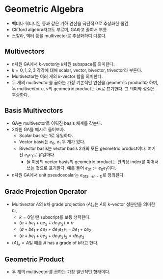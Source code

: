 # Geometric Algebra
- 벡터나 쿼터니온 등과 같은 기하 연산을 극단적으로 추상화한 물건
- Clifford algebra라고도 부르며, GA라고 줄여서 부름
- 스칼라, 벡터 등을 multivector로 추상화하여 다룬다.
## Multivectors
- $n$차원 GA에서 $k$-vector는 $k$차원 subspace를 의미한다.
- $k=0, 1, 2, 3$ 각각에 대해 scalar, vector, bivector, trivector라 부른다.
- Multivector는 여러 개의 $k$-vector 합을 의미한다.
- 두 개의 multivector를 곱하는 가장 기본적인 연산을 geometric product라 하며, 두 multivector $u$, $v$의 geometric product는 $uv$로 표기한다. 그 의미와 성질은 후술한다.
## Basis Multivectors
- GA는 multivector로 이뤄진 basis 체계를 갖는다.
- $2$차원 GA를 예시로 들어보자.
	- Scalar basis는 $1$로 유일하다.
	- Vector basis는 $e_0$, $e_1$ 두 개가 있다.
	- Bivector basis는 vector basis 2개의 모든 geometric product이다. 여기선 $e_0e_1$로 유일하다.
		- 둘 이상의 vector basis의 geometric product는 편의상 index를 이어서 쓰는 것으로 표기한다. 예를 들어 $e_{01} := e_0 e_1$이다.
- $n$차원 GA에서 unit pseudoscalar는 $e_{0 1 2 \cdots (n-1)}$로 정의된다.
## Grade Projection Operator
- Multivector $A$의 $k$차 grade projection ${\left< A \right>}_k$는 $A$의 $k$-vector 성분만을 의미한다.
	- $k = 0$일 땐 subscript를 보통 생략한다.
	- ${\left< a + be_1 + ce_2 + de_1e_2 \right>} = a$
	- ${\left< a + be_1 + ce_2 + de_1e_2 \right>}_1 = be_1+ce_2$
	- ${\left< a + be_1 + ce_2 + de_1e_2 \right>}_2 = de_1e_2$
- ${\left< A \right>}_k = A$일 때를 $A$ has a grade of $k$라고 한다.
## Geometric Product
- 두 개의 multivector를 곱하는 가장 일반적인 형태이다.